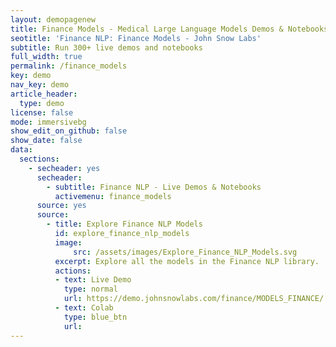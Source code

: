 ```yaml
---
layout: demopagenew
title: Finance Models - Medical Large Language Models Demos & Notebooks
seotitle: 'Finance NLP: Finance Models - John Snow Labs'
subtitle: Run 300+ live demos and notebooks
full_width: true
permalink: /finance_models
key: demo
nav_key: demo
article_header:
  type: demo
license: false
mode: immersivebg
show_edit_on_github: false
show_date: false
data:
  sections:  
    - secheader: yes
      secheader:
        - subtitle: Finance NLP - Live Demos & Notebooks
          activemenu: finance_models
      source: yes
      source:
        - title: Explore Finance NLP Models
          id: explore_finance_nlp_models
          image: 
              src: /assets/images/Explore_Finance_NLP_Models.svg
          excerpt: Explore all the models in the Finance NLP library.
          actions:
          - text: Live Demo
            type: normal
            url: https://demo.johnsnowlabs.com/finance/MODELS_FINANCE/ 
          - text: Colab
            type: blue_btn
            url:      
---
```

